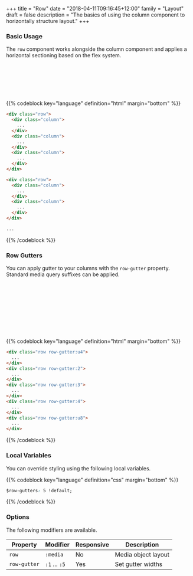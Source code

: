+++
title = "Row"
date = "2018-04-11T09:16:45+12:00"
family = "Layout"
draft = false
description = "The basics of using the column component to horizontally structure layout."
+++

### Basic Usage

The `row` component works alongside the column component and applies a horizontal sectioning based on the flex system.

<!-- 6 Columns -->
<div class="row margin-bottom:u2">
  <div class="column">
    <div class="padding:u4 fill:blue">
      &nbsp;
    </div>
  </div>
  <div class="column">
    <div class="padding:u4 fill:blue-l2">
      &nbsp;
    </div>
  </div>
  <div class="column">
    <div class="padding:u4 fill:blue">
      &nbsp;
    </div>
  </div>
</div>

<!-- 6 Columns -->
<div class="row margin-bottom:u2">
  <div class="column">
    <div class="padding:u4 fill:blue-l2">
      &nbsp;
    </div>
  </div>
  <div class="column">
    <div class="padding:u4 fill:blue">
      &nbsp;
    </div>
  </div>
</div>


{{% codeblock key="language" definition="html" margin="bottom" %}}
```html
<div class="row">
  <div class="column">
    ...
  </div>
  <div class="column">
    ...
  </div>
  <div class="column">
    ...
  </div>
</div>

<div class="row">
  <div class="column">
    ...
  </div>
  <div class="column">
    ...
  </div>
</div>

...
```
{{% /codeblock %}}

### Row Gutters

You can apply gutter to your columns with the `row-gutter` property. Standard media query suffixes can be applied.

<div class="row row-gutter:u4 margin-bottom:u2">
  <div class="column">
    <div class="padding:u4 fill:blue-l2">
      &nbsp;
    </div>
  </div>
  <div class="column">
    <div class="padding:u4 fill:blue">
      &nbsp;
    </div>
  </div>
  <div class="column">
    <div class="padding:u4 fill:blue-l2">
      &nbsp;
    </div>
  </div>
  <div class="column">
    <div class="padding:u4 fill:blue">
      &nbsp;
    </div>
  </div>
</div>

<div class="row row-gutter:u8 margin-bottom:u2">
  <div class="column">
    <div class="padding:u4 fill:blue-l2">
      &nbsp;
    </div>
  </div>
  <div class="column">
    <div class="padding:u4 fill:blue">
      &nbsp;
    </div>
  </div>
  <div class="column">
    <div class="padding:u4 fill:blue-l2">
      &nbsp;
    </div>
  </div>
  <div class="column">
    <div class="padding:u4 fill:blue">
      &nbsp;
    </div>
  </div>
</div>

{{% codeblock key="language" definition="html" margin="bottom" %}}
```html
<div class="row row-gutter:u4">
  ...
</div>
<div class="row row-gutter:2">
  ...
</div>
<div class="row row-gutter:3">
  ...
</div>
<div class="row row-gutter:4">
  ...
</div>
<div class="row row-gutter:u8">
  ...
</div>
```
{{% /codeblock %}}

### Local Variables

You can override styling using the following local variables.

{{% codeblock key="language" definition="css" margin="bottom" %}}
```css
$row-gutters: 5 !default;
```
{{% /codeblock %}}

### Options

The following modifiers are available.

<table class="table width:100% table:pile table@sm:unpile">
  <thead>
    <tr>
      <th>
        Property
      </th>
      <th>
        Modifier
      </th>
      <th>
        Responsive
      </th>
      <th>
        Description
      </th>
    </tr>
  </thead>
  <tr>
    <td data-label="Properties">
      <code>row</code>
    </td>
    <td data-label="Attributes">
      <code>:media</code>
    </td>
    <td data-label="Responsive">
      No
    </td>
    <td class="row:reverse">
      Media object layout
    </td>
  </tr>

  <tr>
    <td data-label="Properties">
      <code>row-gutter</code>
    </td>
    <td data-label="Attributes">
      <code>:1</code> ... <code>:5</code>
    </td>
    <td data-label="Responsive">
      Yes
    </td>
    <td class="row:reverse">
      Set gutter widths
    </td>
  </tr>
</table>

